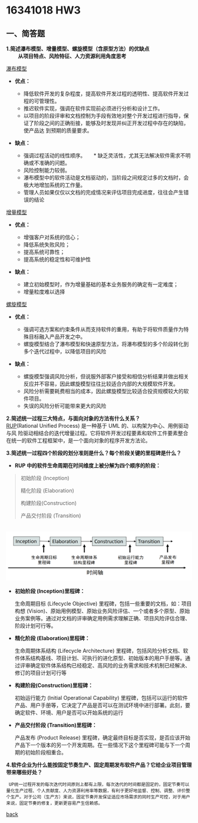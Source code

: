 ﻿---
layout: default
---
# 16341018 HW3

## 一、简答题
**1.简述瀑布模型、增量模型、螺旋模型（含原型方法）的优缺点**
　      
　　 **从项目特点、风险特征、人力资源利用角度思考**
   
[瀑布模型]( https://en.wikipedia.org/wiki/Waterfall_model)
* **优点：** 
   * 降低软件开发的复杂程度，提高软件开发过程的透明性、提高软件开发过程的可管理性。
   * 推迟软件实现，强调在软件实现前必须进行分析和设计工作。
   * 以项目的阶段评审和文档控制为手段有效地对整个开发过程进行指导，保证了阶段之间的正确衔接，能够及时发现并纠正开发过程中存在的缺陷，使产品达            到预期的质量要求。 

* **缺点：**
   * 强调过程活动的线性顺序。
　 * 缺乏灵活性，尤其无法解决软件需求不明确或不准确的问题。
   * 风险控制能力较弱。
   * 瀑布模型中的软件活动是文档驱动的，当阶段之间规定过多的文档时，会极大地增加系统的工作量。
   * 管理人员如果仅仅以文档的完成情况来评估项目完成进度，往往会产生错误的结论



[增量模型]( https://en.wikipedia.org/wiki/Iterative_and_incremental_development) 
* **优点：**
   * 增强客户对系统的信心；
   * 降低系统失败风险；
   * 提高系统可靠性；
   * 提高系统的稳定性和可维护性
      
* **缺点：**
   * 建立初始模型时，作为增量基础的基本业务服务的确定有一定难度；
   * 增量粒度难以选择

[螺旋模型]( https://en.wikipedia.org/wiki/Spiral_model) 
* **优点：**
   * 强调可选方案和约束条件从而支持软件的重用，有助于将软件质量作为特殊目标融入产品开发之中。
   * 螺旋模型结合了瀑布模型和快速原型方法，将瀑布模型的多个阶段转化到多个迭代过程中，以降低项目的风险
           
* **缺点：**
   * 螺旋模型强调风险分析，但说服外部客户接受和相信分析结果并做出相关反应并不容易，因此螺旋模型往往比较适合内部的大规模软件开发。
   * 风险分析需要耗费相当的成本，因此螺旋模型比较适合投资规模较大的软件项目。
   * 失误的风险分析可能带来更大的风险


**2.简述统一过程三大特点，与面向对象的方法有什么关系？**
　　  
      [RUP](https://en.wikipedia.org/wiki/Rational_Unified_Process)(Rational Unified Process) 是一种基于 UML 的、以构架为中心、用例驱动与风  险驱动相结合的迭代增量过程。它将软件开发过程要素和软件工件要素整合在统一的软件工程框架中，是一个面向对象的程序开发方法论。
　

**3.简述统一过程四个阶段的划分准则是什么？每个阶段关键的里程碑是什么？**
　   
* **RUP 中的软件生命周期在时间维度上被分解为四个顺序的阶段：**

>初始阶段 (Inception)
>
>精化阶段 (Elaboration)
>
>构建阶段(Construction) 
>
>产品交付阶段 (Transition)
　
  
　 ![四个顺序的阶段]( image/phase.png)
　
　　
* **初始阶段 (Inception)里程碑：**

    生命周期目标 (Lifecycle Objective) 里程碑，包括一些重要的文档，如：项目构想 (Vision)、原始用例模型、原始业务风险评估、一个或者多个原型、原始业务案例等。通过对文档的评审确定用例需求理解正确、项目风险评估合理、阶段计划可行等。

* **精化阶段 (Elaboration)里程碑：**

    生命周期体系结构 (Lifecycle Architecture) 里程碑，包括风险分析文档、软件体系结构基线、项目计划、可执行的进化原型、初始版本的用户手册等。通过评审确定软件体系结构已经稳定、高风险的业务需求和技术机制已经解决、修订的项目计划可行等

* **构建阶段(Construction)里程碑：**

    初始运行能力 (Initial Operational Capability) 里程碑，包括可以运行的软件产品、用户手册等，它决定了产品是否可以在测试环境中进行部署。此刻，要确定软件、环境、用户是否可以开始系统的运行

* **产品交付阶段 (Transition)里程碑：**

    产品发布 (Product Release) 里程碑，确定最终目标是否实现，是否应该开始产品下一个版本的另一个开发周期。在一些情况下这个里程碑可能与下一个周期的初始阶段相重合。

**4.软件企业为什么能按固定节奏生产、固定周期发布软件产品？它给企业项目管理带来哪些好处？**
    
     UP统一过程开发的每次迭代时间原则上都有上限，每次迭代的时间都是固定的，固定节奏可以量化生产过程、个人贡献度、人力资源利用率等数据，有利于更好地监督、控制、调整、评价整个生产。对于公司（生产方）来说，固定节奏开发保证适应市场需求的同时生产可控，对于用户来说，固定节奏的修复，更新更容易产生信赖感。
     
[back](./)

